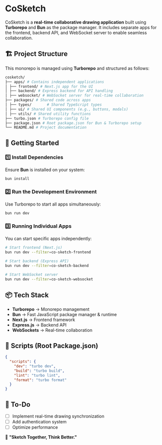 # CoSketch

CoSketch is a **real-time collaborative drawing application** built using **Turborepo** and **Bun** as the package manager. It includes separate apps for the frontend, backend API, and WebSocket server to enable seamless collaboration.

## 🏗 Project Structure

This monorepo is managed using **Turborepo** and structured as follows:

```sh
cosketch/
├── apps/ # Contains independent applications
│ ├── frontend/ # Next.js app for the UI
│ ├── backend/ # Express backend for API handling
│ ├── websocket/ # WebSocket server for real-time collaboration
├── packages/ # Shared code across apps
│ ├── types/       # Shared TypeScript types
│ ├── ui/ # Shared UI components (e.g., buttons, modals)
│ ├── utils/ # Shared utility functions
├── turbo.json # Turborepo config file
├── package.json # Root package.json for Bun & Turborepo setup
└── README.md # Project documentation
```

## 🚀 Getting Started

### 1️⃣ Install Dependencies

Ensure **Bun** is installed on your system:

```sh
bun install
```

### 2️⃣ Run the Development Environment

Use Turborepo to start all apps simultaneously:

```sh
bun run dev
```

### 3️⃣ Running Individual Apps

You can start specific apps independently:

```sh
# Start frontend (Next.js)
bun run dev --filter=co-sketch-frontend

# Start backend (Express API)
bun run dev --filter=co-sketch-backend

# Start WebSocket server
bun run dev --filter=co-sketch-websocket
```

## 📦 Tech Stack

- **Turborepo** → Monorepo management
- **Bun** → Fast JavaScript package manager & runtime
- **Next.js** → Frontend framework
- **Express.js** → Backend API
- **WebSockets** → Real-time collaboration

## 📜 Scripts (Root Package.json)

```json
{
  "scripts": {
    "dev": "turbo dev",
    "build": "turbo build",
    "lint": "turbo lint",
    "format": "turbo format"
  }
}
```

## 🚧 To-Do

- [ ] Implement real-time drawing synchronization
- [ ] Add authentication system
- [ ] Optimize performance

🚀 **"Sketch Together, Think Better."**
